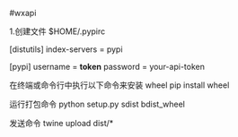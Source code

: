#wxapi

1.创建文件 $HOME/.pypirc


[distutils]
index-servers = 
    pypi

[pypi]
username = __token__
password = your-api-token


在终端或命令行中执行以下命令来安装 wheel
pip install wheel

运行打包命令
python setup.py sdist bdist_wheel

发送命令
twine upload dist/*

